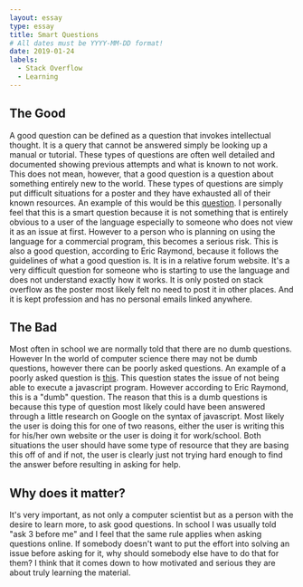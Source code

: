 ```yaml
---
layout: essay
type: essay
title: Smart Questions
# All dates must be YYYY-MM-DD format!
date: 2019-01-24
labels:
  - Stack Overflow
  - Learning
---
```

## The Good
  A good question can be defined as a question that invokes intellectual thought.  It is a query that cannot be answered simply be looking up a manual or tutorial.  These types of questions are often well detailed and documented showing previous attempts and what is known to not work.  This does not mean, however, that a good question is a question about something entirely new to the world.  These types of questions are simply put difficult situations for a poster and they have exhausted all of their known resources.  An example of this would be this [question](https://stackoverflow.com/questions/2017381/is-it-possible-to-have-an-actual-memory-leak-in-python-because-of-your-code).  I personally feel that this is a smart question because it is not something that is entirely obvious to a user of the language especially to someone who does not view it as an issue at first.  However to a person who is planning on using the language for a commercial program, this becomes a serious risk.  This is also a good question, according to Eric Raymond, because it follows the guidelines of what a good question is.  It is in a relative forum website.  It's a very difficult question for someone who is starting to use the language and does not understand exactly how it works.  It is only posted on stack overflow as the poster most likely felt no need to post it in other places. And it is kept profession and has no personal emails linked anywhere. 

## The Bad
  Most often in school we are normally told that there are no dumb questions.  However In the world of computer science there may not be dumb questions, however there can be poorly asked questions.  An example of a poorly asked question is [this](https://stackoverflow.com/questions/51678908/javascripts-push-doesnt-work).  This question states the issue of not being able to execute a javascript program.  However according to Eric Raymond, this is a "dumb" question.  The reason that this is a dumb questions is because this type of question most likely could have been answered through a little research on Google on the syntax of javascript. Most likely the user is doing this for one of two reasons, either the user is writing this for his/her own website or the user is doing it for work/school.  Both situations the user should have some type of resource that they are basing this off of and if not, the user is clearly just not trying hard enough to find the answer before resulting in asking for help.

## Why does it matter?
  It's very important, as not only a computer scientist but as a person with the desire to learn more, to ask good questions.  In school I was usually told "ask 3 before me" and I feel that the same rule applies when asking questions online.  If somebody doesn't want to put the effort into solving an issue before asking for it, why should somebody else have to do that for them?  I think that it comes down to how motivated and serious they are about truly learning the material.

